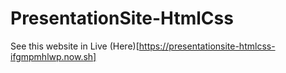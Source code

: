 # PresentationSite-HtmlCss

See this website in Live (Here)[https://presentationsite-htmlcss-ifgmpmhlwp.now.sh]
